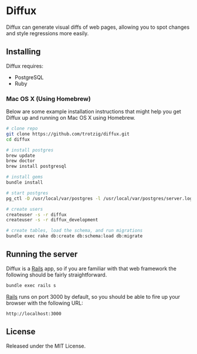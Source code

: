 # Diffux

Diffux can generate visual diffs of web pages, allowing you to spot changes and
style regressions more easily.

## Installing

Diffux requires:

- PostgreSQL
- Ruby

### Mac OS X (Using Homebrew)

Below are some example installation instructions that might help you get Diffux
up and running on Mac OS X using Homebrew.

```bash
# clone repo
git clone https://github.com/trotzig/diffux.git
cd diffux

# install postgres
brew update
brew doctor
brew install postgresql

# install gems
bundle install

# start postgres
pg_ctl -D /usr/local/var/postgres -l /usr/local/var/postgres/server.log start

# create users
createuser -s -r diffux
createuser -s -r diffux_development

# create tables, load the schema, and run migrations
bundle exec rake db:create db:schema:load db:migrate
```

## Running the server

Diffux is a [Rails] app, so if you are familiar with that web framework the
following should be fairly straightforward.

```bash
bundle exec rails s
```

[Rails] runs on port 3000 by default, so you should be able to fire up your
browser with the following URL:

```
http://localhost:3000
```

## License

Released under the MIT License.

  [Rails]: http://rubyonrails.org/
